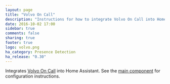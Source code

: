 ```yaml
---
layout: page
title: "Volvo On Call"
description: "Instructions for how to integrate Volvo On Call into Home Assistant."
date: 2016-10-02 17:00
sidebar: true
comments: false
sharing: true
footer: true
logo: volvo.png
ha_category: Presence Detection
ha_release: "0.30"
---
```



Integrates [Volvo On Call](http://www.volvocars.com/intl/own/owner-info/volvo-on-call#) into Home Assistant. See the [main component](/components/volvooncall/) for configuration instructions.
